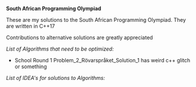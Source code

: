 __South African Programming Olympiad__

These are my solutions to the South African Programming Olympiad.
They are written in C++17

Contributions to alternative solutions are greatly appreciated

*List of Algorithms that need to be optimized:*
- School Round 1 Problem_2_Rövarspråket_Solution_1 has weird c++ glitch or something

*List of IDEA's for solutions to Algorithms:*
